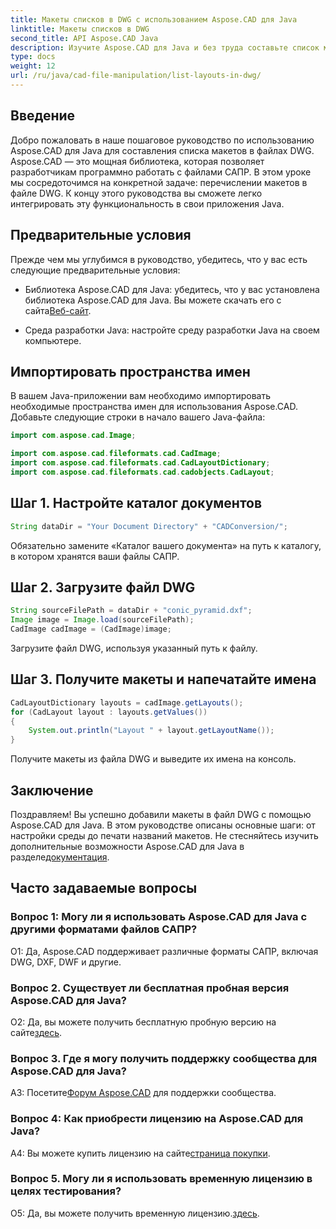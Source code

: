 ```yaml
---
title: Макеты списков в DWG с использованием Aspose.CAD для Java
linktitle: Макеты списков в DWG
second_title: API Aspose.CAD Java
description: Изучите Aspose.CAD для Java и без труда составьте список макетов в файлах DWG. Интегрируйте мощные функции САПР в свои приложения Java.
type: docs
weight: 12
url: /ru/java/cad-file-manipulation/list-layouts-in-dwg/
---
```

## Введение

Добро пожаловать в наше пошаговое руководство по использованию Aspose.CAD для Java для составления списка макетов в файлах DWG. Aspose.CAD — это мощная библиотека, которая позволяет разработчикам программно работать с файлами САПР. В этом уроке мы сосредоточимся на конкретной задаче: перечислении макетов в файле DWG. К концу этого руководства вы сможете легко интегрировать эту функциональность в свои приложения Java.

## Предварительные условия

Прежде чем мы углубимся в руководство, убедитесь, что у вас есть следующие предварительные условия:

-  Библиотека Aspose.CAD для Java: убедитесь, что у вас установлена библиотека Aspose.CAD для Java. Вы можете скачать его с сайта[Веб-сайт](https://releases.aspose.com/cad/java/).

- Среда разработки Java: настройте среду разработки Java на своем компьютере.

## Импортировать пространства имен

В вашем Java-приложении вам необходимо импортировать необходимые пространства имен для использования Aspose.CAD. Добавьте следующие строки в начало вашего Java-файла:

```java
import com.aspose.cad.Image;

import com.aspose.cad.fileformats.cad.CadImage;
import com.aspose.cad.fileformats.cad.CadLayoutDictionary;
import com.aspose.cad.fileformats.cad.cadobjects.CadLayout;
```

## Шаг 1. Настройте каталог документов

```java
String dataDir = "Your Document Directory" + "CADConversion/";
```

Обязательно замените «Каталог вашего документа» на путь к каталогу, в котором хранятся ваши файлы САПР.

## Шаг 2. Загрузите файл DWG

```java
String sourceFilePath = dataDir + "conic_pyramid.dxf";
Image image = Image.load(sourceFilePath);
CadImage cadImage = (CadImage)image;
```

Загрузите файл DWG, используя указанный путь к файлу.

## Шаг 3. Получите макеты и напечатайте имена

```java
CadLayoutDictionary layouts = cadImage.getLayouts();
for (CadLayout layout : layouts.getValues())
{
    System.out.println("Layout " + layout.getLayoutName());
}
```

Получите макеты из файла DWG и выведите их имена на консоль.

## Заключение

 Поздравляем! Вы успешно добавили макеты в файл DWG с помощью Aspose.CAD для Java. В этом руководстве описаны основные шаги: от настройки среды до печати названий макетов. Не стесняйтесь изучить дополнительные возможности Aspose.CAD для Java в разделе[документация](https://reference.aspose.com/cad/java/).

## Часто задаваемые вопросы

### Вопрос 1: Могу ли я использовать Aspose.CAD для Java с другими форматами файлов САПР?

О1: Да, Aspose.CAD поддерживает различные форматы САПР, включая DWG, DXF, DWF и другие.

### Вопрос 2. Существует ли бесплатная пробная версия Aspose.CAD для Java?

 О2: Да, вы можете получить бесплатную пробную версию на сайте[здесь](https://releases.aspose.com/).

### Вопрос 3. Где я могу получить поддержку сообщества для Aspose.CAD для Java?

 A3: Посетите[Форум Aspose.CAD](https://forum.aspose.com/c/cad/19) для поддержки сообщества.

### Вопрос 4: Как приобрести лицензию на Aspose.CAD для Java?

 A4: Вы можете купить лицензию на сайте[страница покупки](https://purchase.aspose.com/buy).

### Вопрос 5. Могу ли я использовать временную лицензию в целях тестирования?

 О5: Да, вы можете получить временную лицензию.[здесь](https://purchase.aspose.com/temporary-license/).